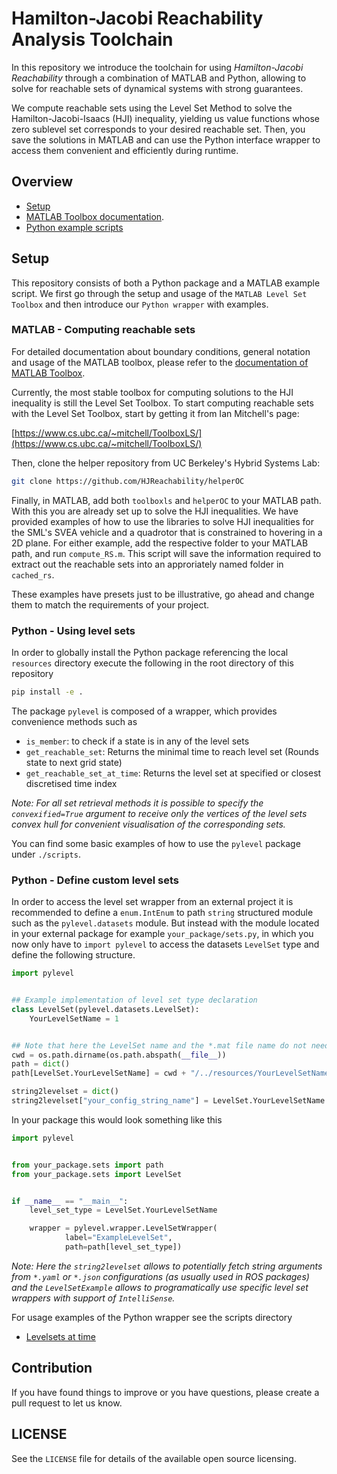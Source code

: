 # Hamilton-Jacobi Reachability Analysis Toolchain
In this repository we introduce the toolchain for using _Hamilton-Jacobi Reachability_ through a combination of MATLAB and Python, allowing to solve for reachable sets of dynamical systems with strong guarantees.

We compute reachable sets using the Level Set Method to solve the Hamilton-Jacobi-Isaacs (HJI) inequality, yielding us value functions whose zero sublevel set corresponds to your desired reachable set.
Then, you save the solutions in MATLAB and can use the Python interface wrapper to access them convenient and efficiently during runtime.

## Overview
- [Setup](#setup)
- [MATLAB Toolbox documentation](https://www.cs.ubc.ca/~mitchell/ToolboxLS/toolboxLS-1.1.pdf).
- [Python example scripts](./scripts)

## Setup
This repository consists of both a Python package and a MATLAB example script.
We first go through the setup and usage of the `MATLAB Level Set Toolbox` and then introduce our `Python wrapper` with examples.

### MATLAB - Computing reachable sets
For detailed documentation about boundary conditions, general notation and usage of the MATLAB toolbox, please refer to the [documentation of MATLAB Toolbox](https://www.cs.ubc.ca/~mitchell/ToolboxLS/toolboxLS-1.1.pdf).


Currently, the most stable toolbox for computing solutions to the HJI inequality
is still the Level Set Toolbox. To start computing reachable sets with the Level
Set Toolbox, start by getting it from Ian Mitchell's page:

[https://www.cs.ubc.ca/~mitchell/ToolboxLS/](https://www.cs.ubc.ca/~mitchell/ToolboxLS/)

Then, clone the helper repository from UC Berkeley's Hybrid Systems Lab:

```bash
git clone https://github.com/HJReachability/helperOC
```

Finally, in MATLAB, add both `toolboxls` and `helperOC` to your MATLAB path.
With this you are already set up to solve the HJI inequalities.
We have provided examples of how to use the libraries to solve HJI inequalities for the SML's SVEA vehicle and a quadrotor that is constrained to hovering in a 2D plane.
For either example, add the respective folder to your MATLAB path, and run `compute_RS.m`.
This script will save the information required to extract out the reachable sets into an approriately named folder in `cached_rs`.

These examples have presets just to be illustrative, go ahead and change them
to match the requirements of your project.

### Python - Using level sets
In order to globally install the Python package referencing the local `resources` directory execute the following in the root directory of this repository
```bash
pip install -e .
```

The package `pylevel` is composed of a wrapper, which provides convenience methods such as
- `is_member`: to check if a state is in any of the level sets
- `get_reachable_set`: Returns the minimal time to reach level set (Rounds state to next grid state)
- `get_reachable_set_at_time`: Returns the level set at specified or closest discretised time index

_Note: For all set retrieval methods it is possible to specify the `convexified=True` argument to receive only the vertices of the level sets convex hull for convenient visualisation of the corresponding sets._

You can find some basic examples of how to use the `pylevel` package under `./scripts`.


### Python - Define custom level sets
In order to access the level set wrapper from an external project it is recommended to define a `enum.IntEnum` to path `string` structured module such as the `pylevel.datasets` module.
But instead with the module located in your external package for example `your_package/sets.py`, in which you now only have to `import pylevel` to access the datasets `LevelSet` type and define the following structure.

```python
import pylevel


## Example implementation of level set type declaration
class LevelSet(pylevel.datasets.LevelSet):
    YourLevelSetName = 1


## Note that here the LevelSet name and the *.mat file name do not need to coincide.
cwd = os.path.dirname(os.path.abspath(__file__))
path = dict()
path[LevelSet.YourLevelSetName] = cwd + "/../resources/YourLevelSetName.mat"

string2levelset = dict()
string2levelset["your_config_string_name"] = LevelSet.YourLevelSetName
```

In your package this would look something like this

```python
import pylevel


from your_package.sets import path
from your_package.sets import LevelSet


if __name__ == "__main__":
    level_set_type = LevelSet.YourLevelSetName

    wrapper = pylevel.wrapper.LevelSetWrapper(
            label="ExampleLevelSet",
            path=path[level_set_type])
```

_Note: Here the `string2levelset` allows to potentially fetch string arguments from `*.yaml` or `*.json` configurations (as usually used in ROS packages) and the `LevelSetExample` allows to programatically use specific level set wrappers with support of `IntelliSense`._

For usage examples of the Python wrapper see the scripts directory
- [Levelsets at time](scripts/timed_level_sets.py)


## Contribution
If you have found things to improve or you have questions, please create a pull request to let us know.


## LICENSE
See the `LICENSE` file for details of the available open source licensing.
